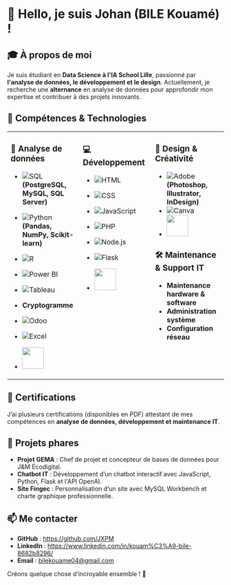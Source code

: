 # 👋 Hello, je suis Johan (BILE Kouamé) !

## 🎓 À propos de moi
Je suis étudiant en **Data Science à l'IA School Lille**, passionné par **l'analyse de données, le développement et le design**. Actuellement, je recherche une **alternance** en analyse de données pour approfondir mon expertise et contribuer à des projets innovants.

## 🚀 Compétences & Technologies
<table>
  <tr>
    <td valign="top" width="33%">
      
### 🔢 Analyse de données
- ![SQL](https://img.shields.io/badge/SQL-4479A1?style=flat&logo=MySQL&logoColor=white) **(PostgreSQL, MySQL, SQL Server)**
- ![Python](https://img.shields.io/badge/Python-3776AB?style=flat&logo=python&logoColor=white) **(Pandas, NumPy, Scikit-learn)**
- ![R](https://img.shields.io/badge/R-276DC3?style=flat&logo=R&logoColor=white)
- ![Power BI](https://img.shields.io/badge/Power%20BI-F2C811?style=flat&logo=Power%20BI&logoColor=black)
- ![Tableau](https://img.shields.io/badge/Tableau-E97627?style=flat&logo=Tableau&logoColor=white)
- **Cryptogramme**
- ![Odoo](https://img.shields.io/badge/Odoo-7A7D8F?style=flat&logo=Odoo&logoColor=white)
- ![Excel](https://img.shields.io/badge/Excel-217346?style=flat&logo=Microsoft%20Excel&logoColor=white)
- <img src="https://media.giphy.com/media/RbDKaczqWovIugyJmW/giphy.gif" width="50" height="50" />

    </td>
    <td valign="top" width="33%">
      
### 💻 Développement
- ![HTML](https://img.shields.io/badge/HTML5-E34F26?style=flat&logo=html5&logoColor=white)
- ![CSS](https://img.shields.io/badge/CSS3-1572B6?style=flat&logo=css3&logoColor=white)
- ![JavaScript](https://img.shields.io/badge/JavaScript-F7DF1E?style=flat&logo=javascript&logoColor=black)
- ![PHP](https://img.shields.io/badge/PHP-777BB4?style=flat&logo=php&logoColor=white)
- ![Node.js](https://img.shields.io/badge/Node.js-339933?style=flat&logo=node.js&logoColor=white)
- ![Flask](https://img.shields.io/badge/Flask-000000?style=flat&logo=Flask&logoColor=white)
- <img src="https://media.giphy.com/media/ZVik7pBtu9dNS/giphy.gif" width="50" height="50" />

    </td>
    <td valign="top" width="33%">
      
### 🎨 Design & Créativité
- ![Adobe](https://img.shields.io/badge/Adobe-FF0000?style=flat&logo=Adobe&logoColor=white) **(Photoshop, Illustrator, InDesign)**
- ![Canva](https://img.shields.io/badge/Canva-00C4CC?style=flat&logo=Canva&logoColor=white)
- <img src="https://media.giphy.com/media/26BRzozg4TCBXv6QU/giphy.gif" width="50" height="50" />

### 🛠 Maintenance & Support IT
- **Maintenance hardware & software**
- **Administration système**
- **Configuration réseau**
    </td>
  </tr>
</table>

## 📜 Certifications
J’ai plusieurs certifications (disponibles en PDF) attestant de mes compétences en **analyse de données, développement et maintenance IT**.

## 📌 Projets phares
- **Projet GEMA** : Chef de projet et concepteur de bases de données pour J&M Écodigital.
- **Chatbot IT** : Développement d’un chatbot interactif avec JavaScript, Python, Flask et l'API OpenAI.
- **Site Fingec** : Personnalisation d’un site avec MySQL Workbench et charte graphique professionnelle.

## 📫 Me contacter
- **GitHub** : https://github.com/JXPM
- **LinkedIn** : https://www.linkedin.com/in/kouam%C3%A9-bile-8682b8296/
- **Email** : bilekouame04@gmail.com

Créons quelque chose d’incroyable ensemble ! 🚀
